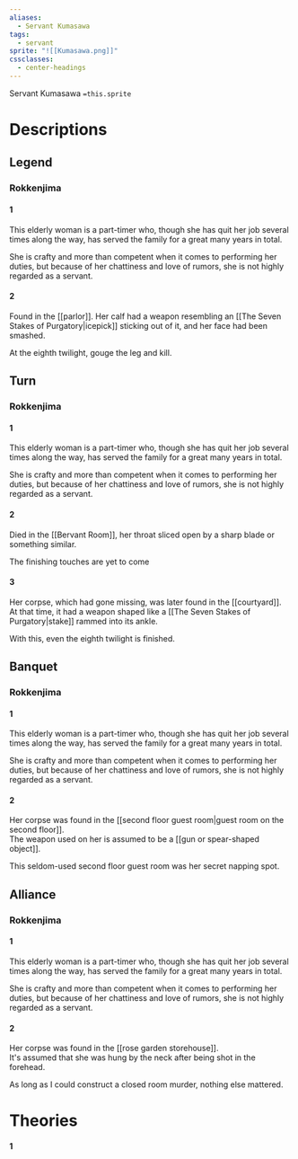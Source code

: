 ```yaml
---
aliases:
  - Servant Kumasawa
tags:
  - servant
sprite: "![[Kumasawa.png]]"
cssclasses:
  - center-headings
---
```

Servant Kumasawa
`=this.sprite`

# Descriptions

## Legend
### Rokkenjima
#### 1
This elderly woman is a part-timer who, though she has quit her job several times along the way, has served the family for a great many years in total.

She is crafty and more than competent when it comes to performing her duties, but because of her chattiness and love of rumors, she is not highly regarded as a servant.
#### 2

Found in the [[parlor]]. Her calf had a weapon resembling an [[The Seven Stakes of Purgatory|icepick]] sticking out of it, and her face had been smashed.

At the eighth twilight, gouge the leg and kill.
## Turn
### Rokkenjima
#### 1
This elderly woman is a part-timer who, though she has quit her job several times along the way, has served the family for a great many years in total.

She is crafty and more than competent when it comes to performing her duties, but because of her chattiness and love of rumors, she is not highly regarded as a servant.
#### 2
Died in the [[Bervant Room]], her throat sliced open by a sharp blade or something similar.  

The finishing touches are yet to come
#### 3
Her corpse, which had gone missing, was later found in the [[courtyard]].  
At that time, it had a weapon shaped like a [[The Seven Stakes of Purgatory|stake]] rammed into its ankle.  

With this, even the eighth twilight is finished.
## Banquet
### Rokkenjima
#### 1
This elderly woman is a part-timer who, though she has quit her job several times along the way, has served the family for a great many years in total.

She is crafty and more than competent when it comes to performing her duties, but because of her chattiness and love of rumors, she is not highly regarded as a servant.
#### 2
Her corpse was found in the [[second floor guest room|guest room on the second floor]].  
The weapon used on her is assumed to be a [[gun or spear-shaped object]].  

This seldom-used second floor guest room was her secret napping spot.
## Alliance
### Rokkenjima
#### 1
This elderly woman is a part-timer who, though she has quit her job several times along the way, has served the family for a great many years in total.

She is crafty and more than competent when it comes to performing her duties, but because of her chattiness and love of rumors, she is not highly regarded as a servant.
#### 2
Her corpse was found in the [[rose garden storehouse]].  
It's assumed that she was hung by the neck after being shot in the forehead.  

As long as I could construct a closed room murder, nothing else mattered.
# Theories
#### 1